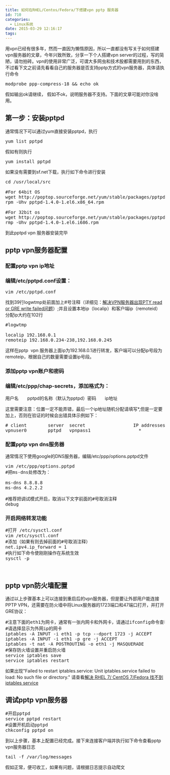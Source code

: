 ```yaml
---
title: 如何在RHEL/Centos/Fedora/下搭建vpn pptp 服务器
id: 710
categories:
  - Linux系统
date: 2015-03-29 12:16:17
tags:
---
```


用vpn已经有很多年，然而一直因为懒惰原因，所以一直都没有写关于如何搭建vpn服务器的文章，今年兴致所致，分享一下个人搭建vpn server的过程，写的简陋，请勿拍砖。vpn的使用非常广泛，可谓大多网虫和技术股都需要用到的东西，不过看下文之前请先看看自己的服务器是否支持pptp方式的vpn服务器，具体请执行命令
<pre class="lang:sh decode:true">modprobe ppp-compress-18 &amp;&amp; echo ok</pre>
假如输出ok请继续， 假如不ok，说明服务器不支持。下面的文章可能对你没啥用。

## 第一步：安装pptpd

通常情况下可以通过yum直接安装pptpd，执行
<pre class="lang:sh decode:true">yum list pptpd
</pre>
假如有则执行
<pre class="lang:sh decode:true">yum install pptpd
</pre>
如果没有需要到sf.net下载，执行如下命令进行安装
<pre class="lang:default decode:true">cd /usr/local/src

#For 64bit OS
wget http://poptop.sourceforge.net/yum/stable/packages/pptpd-1.4.0-1.el6.x86_64.rpm
rpm -Uhv pptpd-1.4.0-1.el6.x86_64.rpm

#For 32bit os
wget http://poptop.sourceforge.net/yum/stable/packages/pptpd-1.4.0-1.el6.i686.rpm
rmp -Uhv pptpd-1.4.0-1.el6.i686.rpm</pre>
到此pptpd vpn 服务器安装完毕

## pptp vpn服务器配置

### 配置pptp vpn ip地址

### 编辑/etc/pptpd.conf设置：

<pre class="lang:default decode:true">vim /etc/pptpd.conf</pre>
找到39行logwtmp处前面加上#号注释（详细见：[解决VPN服务器出现PTY read or GRE write failed问题](http://www.vkilo.com/slove-pptpd-vpn-pty-read-or-gre-write-failed.html "解决VPN服务器出现PTY read or GRE write failed问题")）;并且设置本地ip（localip）和客户端ip（remoteid）分配ip大约在102行
<pre class="lang:sh decode:true ">#logwtmp

localip 192.168.0.1
remoteip 192.168.0.234-238,192.168.0.245
</pre>
这样在pptp  vpn 服务器上面ip为192.168.0.1进行转发，客户端可以分配ip号段为remoteip，根据自己的数量需要设置ip号段。

### 添加pptp vpn账户和密码

### 编辑/etc/ppp/chap-secrets，添加格式为：

用户名       pptpd的名称（默认为pptpd）密码       ip地址

这里需要注意：位置一定不能弄错，最后一个ip地址随机分配请填写*,但是一定要加上，否则在验证的时候会出错具体示例如下：
<pre class="lang:default decode:true"># client        server  secret                  IP addresses
vpnuser0        pptpd   vpnpass1                  *
</pre>

### 配置pptp vpn dns服务器

通常情况下使用google的DNS服务器，编辑/etc/ppp/options.pptpd文件
<pre class="lang:sh decode:true">vim /etc/ppp/options.pptpd
#把ms-dns处修改为：

ms-dns 8.8.8.8
ms-dns 4.2.2.2

#推荐把调试模式开启，取消以下文字前面的#号取消注释
debug</pre>

### 开启网络转发功能

<pre class="lang:default decode:true">#打开 /etc/sysctl.conf
vim /etc/sysctl.conf
#添加（如果有则去掉前面的#号取消注释）
net.ipv4.ip_forward = 1
#执行如下命令使刚刚操作在系统生效
sysctl -p</pre>
&nbsp;

## pptp vpn防火墙配置

通过以上步骤基本上可以连接到重启后的vpn服务器，但是要让外部用户能连接<span lang="EN-US">PPTP VPN</span>，还需要在防火墙中将<span lang="EN-US">Linux</span>服务器的<span lang="EN-US">1723</span>端口和<span lang="EN-US">47</span>端口打开，并打开<span lang="EN-US">GRE</span>协议：
<pre class="lang:default decode:true">#注意下面的eth1为网卡，通常有一张内网卡和外网卡，请通过ifconfig命令查看
#请选择显示为外网ip的网卡
iptables -A INPUT -i eth1 -p tcp --dport 1723 -j ACCEPT
iptables -A INPUT -i eth1 -p gre -j ACCEPT
iptables -t nat -A POSTROUTING -o eth1 -j MASQUERADE
#保存防火墙设置并重启防火墙
service iptables save
service iptables restart</pre>
如果出现"Failed to restart iptables.service: Unit iptables.service failed to load: No such file or directory." 请查看[解决 RHEL 7/ CentOS 7/Fedora 找不到iptables service](http://www.vkilo.com/rhel-7-centos-7-fedora-firewalld-to-iptables-service.html "解决 RHEL 7/ CentOS 7/Fedora 找不到iptables service")

## 调试pptp vpn服务器

<pre class="lang:sh decode:true">#开启pptpd
service pptpd restart
#设置开机启动pptpd
chkconfig pptpd on
</pre>
到以上步骤，基本上配置已经完成。接下来连接客户端并执行如下命令查看pptp vpn服务器日志
<pre class="lang:sh decode:true ">tail -f /var/log/messages</pre>
假如正常，便可收工，如果有问题，请根据日志提示自动爬文

&nbsp;